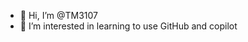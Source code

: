 - 👋 Hi, I’m @TM3107
- 👀 I’m interested in learning to use GitHub and copilot
<!---
TM3107/TM3107 is a ✨ special ✨ repository because its `README.md` (this file) appears on your GitHub profile.
You can click the Preview link to take a look at your changes.
--->
